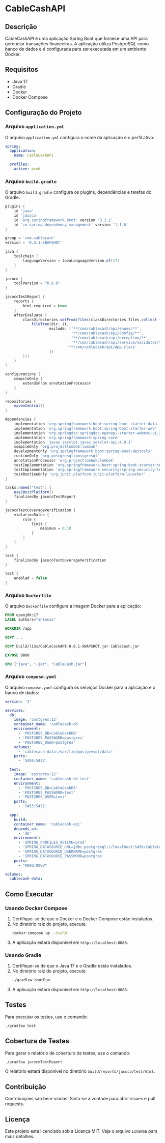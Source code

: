 # CableCashAPI

## Descrição
CableCashAPI é uma aplicação Spring Boot que fornece uma API para gerenciar transações financeiras. A aplicação utiliza PostgreSQL como banco de dados e é configurada para ser executada em um ambiente Docker.

## Requisitos
- Java 17
- Gradle
- Docker
- Docker Compose

## Configuração do Projeto

### Arquivo `application.yml`
O arquivo `application.yml` configura o nome da aplicação e o perfil ativo:
```yaml
spring:
  application:
    name: CableCashAPI

  profiles:
    active: prod
```

### Arquivo `build.gradle`
O arquivo `build.gradle` configura os plugins, dependências e tarefas do Gradle:
```groovy
plugins {
	id 'java'
	id 'jacoco'
	id 'org.springframework.boot' version '3.3.2'
	id 'io.spring.dependency-management' version '1.1.6'
}

group = 'com.cablecash'
version = '0.0.1-SNAPSHOT'

java {
	toolchain {
		languageVersion = JavaLanguageVersion.of(17)
	}
}

jacoco {
	toolVersion = "0.8.8"
}

jacocoTestReport {
	reports {
		html.required = true
	}
	afterEvaluate {
		classDirectories.setFrom(files(classDirectories.files.collect {
			fileTree(dir: it,
					exclude: ['**/com/cablecash/api/enums/**',
							  '**/com/cablecash/api/config/**',
							  '**/com/cablecash/api/exception/**',
							  '**/com/cablecash/api/service/validator/**',
							'**/com/cablecash/api/App.class'
					])
		}))
	}
}

configurations {
	compileOnly {
		extendsFrom annotationProcessor
	}
}

repositories {
	mavenCentral()
}

dependencies {
	implementation 'org.springframework.boot:spring-boot-starter-data-jpa'
	implementation 'org.springframework.boot:spring-boot-starter-web'
	implementation 'org.springdoc:springdoc-openapi-starter-webmvc-ui:2.1.0'
	implementation 'org.springframework:spring-core'
	implementation 'javax.servlet:javax.servlet-api:4.0.1'
	compileOnly 'org.projectlombok:lombok'
	developmentOnly 'org.springframework.boot:spring-boot-devtools'
	runtimeOnly 'org.postgresql:postgresql'
	annotationProcessor 'org.projectlombok:lombok'
	testImplementation 'org.springframework.boot:spring-boot-starter-test'
	testImplementation 'org.springframework.security:spring-security-test'
	testRuntimeOnly 'org.junit.platform:junit-platform-launcher'
}

tasks.named('test') {
	useJUnitPlatform()
	finalizedBy jacocoTestReport
}

jacocoTestCoverageVerification {
	violationRules {
		rule {
			limit {
				minimum = 0.10
			}
		}
	}
}

test {
	finalizedBy jacocoTestCoverageVerification
}

test {
	enabled = false
}
```

### Arquivo `Dockerfile`
O arquivo `Dockerfile` configura a imagem Docker para a aplicação:
```dockerfile
FROM openjdk:17
LABEL authors="antonio"

WORKDIR /app

COPY . .

COPY build/libs/CableCashAPI-0.0.1-SNAPSHOT.jar CableCash.jar

EXPOSE 8080

CMD ["java", "-jar", "CableCash.jar"]
```

### Arquivo `compose.yaml`
O arquivo `compose.yaml` configura os serviços Docker para a aplicação e o banco de dados:
```yaml
version: '3'

services:
  db:
    image: 'postgres:12'
    container_name: 'cablecash-db'
    environment:
      - 'POSTGRES_DB=CableCashDB'
      - 'POSTGRES_PASSWORD=postgres'
      - 'POSTGRES_USER=postgres'
    volumes:
      - 'cablecash-data:/var/lib/postgresql/data'
    ports:
      - '5456:5432'

  test:
    image: 'postgres:12'
    container_name: 'cablecash-db-test'
    environment:
      - 'POSTGRES_DB=CableCashDB'
      - 'POSTGRES_PASSWORD=test'
      - 'POSTGRES_USER=test'
    ports:
      - '5455:5432'

  app:
    build: .
    container_name: 'cablecash-api'
    depends_on:
      - 'db'
    environment:
      - 'SPRING_PROFILES_ACTIVE=prod'
      - 'SPRING_DATASOURCE_URL=jdbc:postgresql://localhost:5456/CableCashDB'
      - 'SPRING_DATASOURCE_USERNAME=postgres'
      - 'SPRING_DATASOURCE_PASSWORD=postgres'
    ports:
      - "8080:8080"

volumes:
  cablecash-data:
```

## Como Executar

### Usando Docker Compose
1. Certifique-se de que o Docker e o Docker Compose estão instalados.
2. No diretório raiz do projeto, execute:
   ```sh
   docker-compose up --build
   ```
3. A aplicação estará disponível em `http://localhost:8080`.

### Usando Gradle
1. Certifique-se de que o Java 17 e o Gradle estão instalados.
2. No diretório raiz do projeto, execute:
   ```sh
   ./gradlew bootRun
   ```
3. A aplicação estará disponível em `http://localhost:8080`.

## Testes
Para executar os testes, use o comando:
```sh
./gradlew test
```

## Cobertura de Testes
Para gerar o relatório de cobertura de testes, use o comando:
```sh
./gradlew jacocoTestReport
```
O relatório estará disponível no diretório `build/reports/jacoco/test/html`.

## Contribuição
Contribuições são bem-vindas! Sinta-se à vontade para abrir issues e pull requests.

## Licença
Este projeto está licenciado sob a Licença MIT. Veja o arquivo `LICENSE` para mais detalhes.

